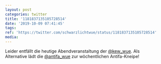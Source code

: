 ```yaml
---
layout: post
categories: twitter
title: '1181837135105728514'
date: '2019-10-09 07:41:45'
tags: 
ref: 'https://twitter.com/schwarzlichtwue/status/1181837135105728514'
media:
---
```

Leider entfällt die heutige Abendveranstaltung der [@kew_wue](https://twitter.com/kew_wue). Als Alternative lädt die [@antifa_wue](https://twitter.com/antifa_wue) zur wöchentlichen Antifa-Kneipe! 


